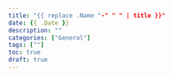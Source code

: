 ```yaml
---
title: "{{ replace .Name "-" " " | title }}"
date: {{ .Date }}
description: ""
categories: ["General"]
tags: [""]
toc: true
draft: true
---
```

